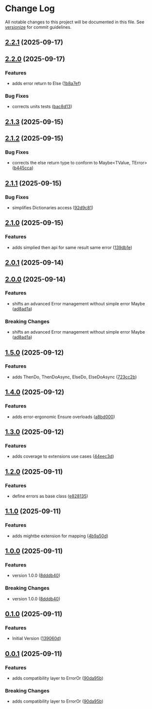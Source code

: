 # Change Log

All notable changes to this project will be documented in this file. See [versionize](https://github.com/versionize/versionize) for commit guidelines.

<a name="2.2.1"></a>
## [2.2.1](https://www.github.com/lucafabbri/Maybe/releases/tag/v2.2.1) (2025-09-17)

<a name="2.2.0"></a>
## [2.2.0](https://www.github.com/lucafabbri/Maybe/releases/tag/v2.2.0) (2025-09-17)

### Features

* adds error return to Else ([1b8a7ef](https://www.github.com/lucafabbri/Maybe/commit/1b8a7ef34992e2f76cf34f5124c5e78fed7c0988))

### Bug Fixes

* corrects units tests ([bac8d13](https://www.github.com/lucafabbri/Maybe/commit/bac8d13ac5491068a6775c98cfd181b207a5b815))

<a name="2.1.3"></a>
## [2.1.3](https://www.github.com/lucafabbri/Maybe/releases/tag/v2.1.3) (2025-09-15)

<a name="2.1.2"></a>
## [2.1.2](https://www.github.com/lucafabbri/Maybe/releases/tag/v2.1.2) (2025-09-15)

### Bug Fixes

* corrects the else return type to conform to Maybe<TValue, TError> ([b445cca](https://www.github.com/lucafabbri/Maybe/commit/b445cca4313f74916c88bc66bd7fc15fba8c0432))

<a name="2.1.1"></a>
## [2.1.1](https://www.github.com/lucafabbri/Maybe/releases/tag/v2.1.1) (2025-09-15)

### Bug Fixes

* simplifies Dictionaries access ([92d9c81](https://www.github.com/lucafabbri/Maybe/commit/92d9c8187538d38250c995ca08d100a758d9e172))

<a name="2.1.0"></a>
## [2.1.0](https://www.github.com/lucafabbri/Maybe/releases/tag/v2.1.0) (2025-09-15)

### Features

* adds simplied then api for same result same error ([139db1e](https://www.github.com/lucafabbri/Maybe/commit/139db1e10414af81d95affe5b510be06f305c82c))

<a name="2.0.1"></a>
## [2.0.1](https://www.github.com/lucafabbri/Maybe/releases/tag/v2.0.1) (2025-09-14)

<a name="2.0.0"></a>
## [2.0.0](https://www.github.com/lucafabbri/Maybe/releases/tag/v2.0.0) (2025-09-14)

### Features

* shifts an advanced Error management without simple error Maybe<TValue> ([ad8ad1a](https://www.github.com/lucafabbri/Maybe/commit/ad8ad1ae789cd4d3c9c693b92dcaeb1f92209678))

### Breaking Changes

* shifts an advanced Error management without simple error Maybe<TValue> ([ad8ad1a](https://www.github.com/lucafabbri/Maybe/commit/ad8ad1ae789cd4d3c9c693b92dcaeb1f92209678))

<a name="1.5.0"></a>
## [1.5.0](https://www.github.com/lucafabbri/Maybe/releases/tag/v1.5.0) (2025-09-12)

### Features

* adds ThenDo, ThenDoAsync, ElseDo, ElseDoAsync ([723cc2b](https://www.github.com/lucafabbri/Maybe/commit/723cc2b360b55e6c6387c1eb70ba5a55de50ff67))

<a name="1.4.0"></a>
## [1.4.0](https://www.github.com/lucafabbri/Maybe/releases/tag/v1.4.0) (2025-09-12)

### Features

* adds error-ergonomic Ensure overloads ([a8bd000](https://www.github.com/lucafabbri/Maybe/commit/a8bd000286c1a2d5c76eb3b604333142473f9f15))

<a name="1.3.0"></a>
## [1.3.0](https://www.github.com/lucafabbri/Maybe/releases/tag/v1.3.0) (2025-09-12)

### Features

* adds coverage to extensions use cases ([44eec3d](https://www.github.com/lucafabbri/Maybe/commit/44eec3d90a4c7f3697a7b1c21d2f42314f45c683))

<a name="1.2.0"></a>
## [1.2.0](https://www.github.com/lucafabbri/Maybe/releases/tag/v1.2.0) (2025-09-11)

### Features

* define errors as base class ([e828135](https://www.github.com/lucafabbri/Maybe/commit/e828135dc75ba7b24643cbe951bec58353124490))

<a name="1.1.0"></a>
## [1.1.0](https://www.github.com/lucafabbri/Maybe/releases/tag/v1.1.0) (2025-09-11)

### Features

* adds mightbe extension for mapping ([4b9a50d](https://www.github.com/lucafabbri/Maybe/commit/4b9a50d7fd1a41ab4554460769b29505a907be90))

<a name="1.0.0"></a>
## [1.0.0](https://www.github.com/lucafabbri/Maybe/releases/tag/v1.0.0) (2025-09-11)

### Features

* version 1.0.0 ([8dddb40](https://www.github.com/lucafabbri/Maybe/commit/8dddb402943b4422adefc281c6a888ac2c573440))

### Breaking Changes

* version 1.0.0 ([8dddb40](https://www.github.com/lucafabbri/Maybe/commit/8dddb402943b4422adefc281c6a888ac2c573440))

<a name="0.1.0"></a>
## [0.1.0](https://www.github.com/lucafabbri/Maybe/releases/tag/v0.1.0) (2025-09-11)

### Features

* Initial Version ([139060d](https://www.github.com/lucafabbri/Maybe/commit/139060d9ec762273c7599ecdfd3772816a661ee4))

<a name="0.0.1"></a>
## [0.0.1](https://www.github.com/lucafabbri/Maybe/releases/tag/v0.0.1) (2025-09-11)

### Features

* adds compatibility layer to ErrorOr ([90da95b](https://www.github.com/lucafabbri/Maybe/commit/90da95b4874f946b20973034d63a89c6bc8e8ec1))

### Breaking Changes

* adds compatibility layer to ErrorOr ([90da95b](https://www.github.com/lucafabbri/Maybe/commit/90da95b4874f946b20973034d63a89c6bc8e8ec1))

